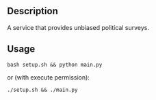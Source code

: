 <!-- Steven Buccini, Nikita Kouevda, Eddie Lee -->
<!-- 2012/10/02 -->

## Description

A service that provides unbiased political surveys.

## Usage

    bash setup.sh && python main.py

or (with execute permission):

    ./setup.sh && ./main.py
